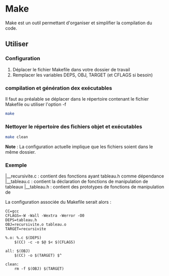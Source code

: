 # Make

Make est un outil permettant d'organiser et simplifier la compilation du code.

## Utiliser

### Configuration
1. Déplacer le fichier Makefile dans votre dossier de travail
2. Remplacer les variables DEPS, OBJ, TARGET (et CFLAGS si besoin)

### compilation et génération dex exécutables
Il faut au préalable se déplacer dans le répertoire contenant le fichier Makefile ou utiliser l'option -f
```bash
make
```

### Nettoyer le répertoire des fichiers objet et exécutables
```bash
make clean
```


**Note** : La configuration actuelle implique que les fichiers soient dans le même dossier.

### Exemple
|__recursivite.c : contient des fonctions ayant tableau.h comme dépendance
|__tableau.c : contient la déclaration de fonctions de manipulation de tableaux
|__tableau.h : contient des prototypes de fonctions de manipulation de 

La configuration associée du Makefile serait alors :
```
CC=gcc
CFLAGS=-W -Wall -Wextra -Werror -O0
DEPS=tableau.h
OBJ=recursivite.o tableau.o
TARGET=recursivite

%.o: %.c $(DEPS)
	$(CC) -c -o $@ $< $(CFLAGS)

all: $(OBJ)
	$(CC) -o $(TARGET) $^

clean:
	rm -f $(OBJ) $(TARGET)
```